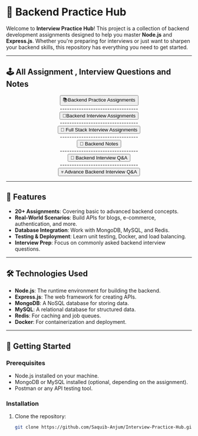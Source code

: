 # 🚀 Backend Practice Hub

Welcome to **Interview Practice Hub**! This project is a collection of backend development assignments designed to help you master **Node.js** and **Express.js**. Whether you're preparing for interviews or just want to sharpen your backend skills, this repository has everything you need to get started.

---

## 🕹️ All Assignment , Interview Questions  and Notes

<div align="center">
  <a href="https://github.com/Saquib-Anjum/Backend-Practice-Hub/blob/main/Backend-Practice.md">
    <button>📚Backend  Practice Assignments</button>
  </a>
   <div></div>
    <div>---------------------------------</div>
    <div></div>
  <a href="https://github.com/Saquib-Anjum/Backend-Practice-Hub/blob/main/Backend-Interview-Assignment.md">
    <button>🎯Backend Interview Assignments</button>
  </a>
    <div></div>
    <div>---------------------------------</div>
    <div></div>
   <a href="https://github.com/Saquib-Anjum/Backend-Practice-Hub/blob/main/Full-Stack-Assignment.md">
    <button>🍃 Full Stack Interview Assignments</button>
  </a>

  <div></div>
    <div>---------------------------------</div>
    <div></div>
   <a href="https://github.com/Saquib-Anjum/Interview-Practice-Hub/blob/main/Backend-Notes-And-Concepts.md">
    <button>📜 Backend Notes</button>
  </a>
   
   <div></div>
    <div>---------------------------------</div>
    <div></div>
   <a href="https://github.com/Saquib-Anjum/Backend-Practice-Hub/blob/main/Backend-Interview-Q%26A.md">
    <button>💖 Backend Interview Q&A </button>
  </a>

   <div></div>
    <div>---------------------------------</div>
    <div></div>
   <a href="https://github.com/Saquib-Anjum/Interview-Practice-Hub/blob/main/Advance-Backend-Q%26A.md">
    <button>💀 Advance Backend Interview Q&A </button>
  </a>


   
 
</div>

---

## 🌟 Features

- **20+ Assignments**: Covering basic to advanced backend concepts.
- **Real-World Scenarios**: Build APIs for blogs, e-commerce, authentication, and more.
- **Database Integration**: Work with MongoDB, MySQL, and Redis.
- **Testing & Deployment**: Learn unit testing, Docker, and load balancing.
- **Interview Prep**: Focus on commonly asked backend interview questions.

---

## 🛠️ Technologies Used

- **Node.js**: The runtime environment for building the backend.
- **Express.js**: The web framework for creating APIs.
- **MongoDB**: A NoSQL database for storing data.
- **MySQL**: A relational database for structured data.
- **Redis**: For caching and job queues.
- **Docker**: For containerization and deployment.

---

## 🚀 Getting Started

### Prerequisites
- Node.js installed on your machine.
- MongoDB or MySQL installed (optional, depending on the assignment).
- Postman or any API testing tool.

### Installation
1. Clone the repository:
   ```bash
   git clone https://github.com/Saquib-Anjum/Interview-Practice-Hub.git
